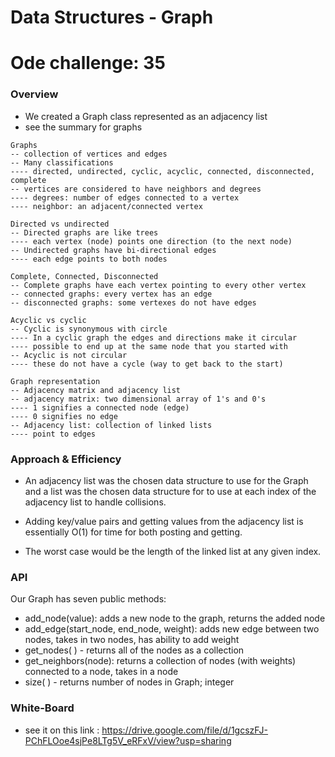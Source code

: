 # Data Structures - Graph
# Ode challenge: 35


### Overview
- We created a Graph class represented as an adjacency list
- see the summary for graphs 

```
Graphs
-- collection of vertices and edges
-- Many classifications
---- directed, undirected, cyclic, acyclic, connected, disconnected, complete
-- vertices are considered to have neighbors and degrees
---- degrees: number of edges connected to a vertex
---- neighbor: an adjacent/connected vertex

Directed vs undirected
-- Directed graphs are like trees
---- each vertex (node) points one direction (to the next node)
-- Undirected graphs have bi-directional edges
---- each edge points to both nodes

Complete, Connected, Disconnected
-- Complete graphs have each vertex pointing to every other vertex
-- connected graphs: every vertex has an edge
-- disconnected graphs: some vertexes do not have edges

Acyclic vs cyclic
-- Cyclic is synonymous with circle
---- In a cyclic graph the edges and directions make it circular
---- possible to end up at the same node that you started with
-- Acyclic is not circular
---- these do not have a cycle (way to get back to the start)

Graph representation
-- Adjacency matrix and adjacency list
-- adjacency matrix: two dimensional array of 1's and 0's
---- 1 signifies a connected node (edge)
---- 0 signifies no edge
-- Adjacency list: collection of linked lists
---- point to edges
```

### Approach & Efficiency
- An adjacency list was the chosen data structure to use for the Graph and a list was the chosen data structure for to use at each index of the adjacency list to handle collisions.

- Adding key/value pairs and getting values from the adjacency list is essentially O(1) for time for both posting and getting. 
- The worst case would be the length of the linked list at any given index. 

### API
Our Graph has seven public methods:

- add_node(value): adds a new node to the graph, returns the added node
- add_edge(start_node, end_node, weight): adds new edge between two nodes, takes in two nodes, has ability to add weight
- get_nodes( ) - returns all of the nodes as a collection
- get_neighbors(node): returns a collection of nodes (with weights) connected to a node, takes in a node
- size( ) - returns number of nodes in Graph; integer

### White-Board
- see it on this link : https://drive.google.com/file/d/1gcszFJ-PChFLOoe4sjPe8LTg5V_eRFxV/view?usp=sharing